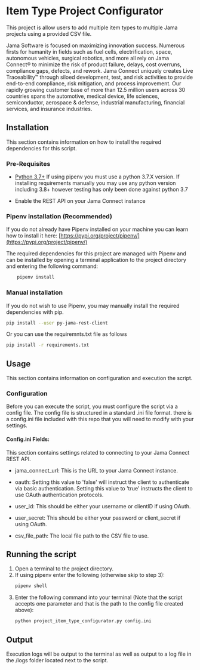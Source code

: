 # Item Type Project Configurator

This project is allow users to add multiple item types to multiple Jama projects using a provided CSV file.

Jama Software is focused on maximizing innovation success. Numerous firsts for humanity in fields such as fuel cells, electrification, space, autonomous vehicles, surgical robotics, and more all rely on Jama Connect® to minimize the risk of product failure, delays, cost overruns, compliance gaps, defects, and rework. Jama Connect uniquely creates Live Traceability™ through siloed development, test, and risk activities to provide end-to-end compliance, risk mitigation, and process improvement. Our rapidly growing customer base of more than 12.5 million users across 30 countries spans the automotive, medical device, life sciences, semiconductor, aerospace & defense, industrial manufacturing, financial services, and insurance industries.

## Installation
This section contains information on how to install the required dependencies for this script.

### Pre-Requisites
* [Python 3.7+](https://www.python.org/downloads/release/python-377/) If using pipenv you must use a python 3.7.X 
version.  If installing requirements manually you may use any python version including 3.8+ however testing has only
been done against python 3.7


* Enable the REST API on your Jama Connect instance

### Pipenv installation (Recommended)
If you do not already have Pipenv installed on your machine you can learn how to install it here: 
[https://pypi.org/project/pipenv/](https://pypi.org/project/pipenv/)


The required dependencies for this project are managed with Pipenv and can be installed by opening a terminal application
to the project directory and entering the following command:
```bash
    pipenv install
```

### Manual installation
If you do not wish to use Pipenv, you may manually install the required dependencies with pip.
```bash
pip install --user py-jama-rest-client
```

Or you can use the requiremnts.txt file as follows
```bash
pip install -r requirements.txt
```

## Usage
This section contains information on configuration and execution the script.

### Configuration
Before you can execute the script, you must configure the script via a config file.  The config file is
structured in a standard .ini file format. there is a config.ini file included with this repo that you
will need to modify with your settings.

#### Config.ini Fields:
This section contains settings related to connecting to your Jama Connect REST API.

* jama_connect_url: This is the URL to your Jama Connect instance.

* oauth: Setting this value to 'false' will instruct the client to authenticate via basic authentication.  Setting this 
value to 'true' instructs the client to use OAuth authentication protocols.

* user_id: This should be either your username or clientID if using OAuth.

* user_secret: This should be either your password or client_secret if using OAuth.

* csv_file_path: The local file path to the CSV file to use.

## Running the script

1) Open a terminal to the project directory.
2) If using pipenv enter the following (otherwise skip to step 3):
   ```bash
   pipenv shell 
   ``` 
3) Enter the following command into your terminal (Note that the script accepts one parameter and that is the path to
the config file created above):  
   ```bash 
   python project_item_type_configurator.py config.ini
   ```

## Output
Execution logs will be output to the terminal as well as output to a log file in the /logs folder located next to the 
script.